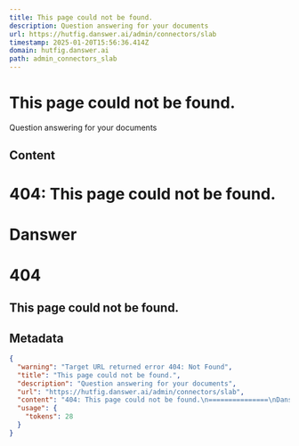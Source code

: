 ```yaml
---
title: This page could not be found.
description: Question answering for your documents
url: https://hutfig.danswer.ai/admin/connectors/slab
timestamp: 2025-01-20T15:56:36.414Z
domain: hutfig.danswer.ai
path: admin_connectors_slab
---
```


# This page could not be found.


Question answering for your documents


## Content

404: This page could not be found.
===============
Danswer
===============

404
===

This page could not be found.
-----------------------------

## Metadata

```json
{
  "warning": "Target URL returned error 404: Not Found",
  "title": "This page could not be found.",
  "description": "Question answering for your documents",
  "url": "https://hutfig.danswer.ai/admin/connectors/slab",
  "content": "404: This page could not be found.\n===============\nDanswer\n===============\n\n404\n===\n\nThis page could not be found.\n-----------------------------",
  "usage": {
    "tokens": 28
  }
}
```
